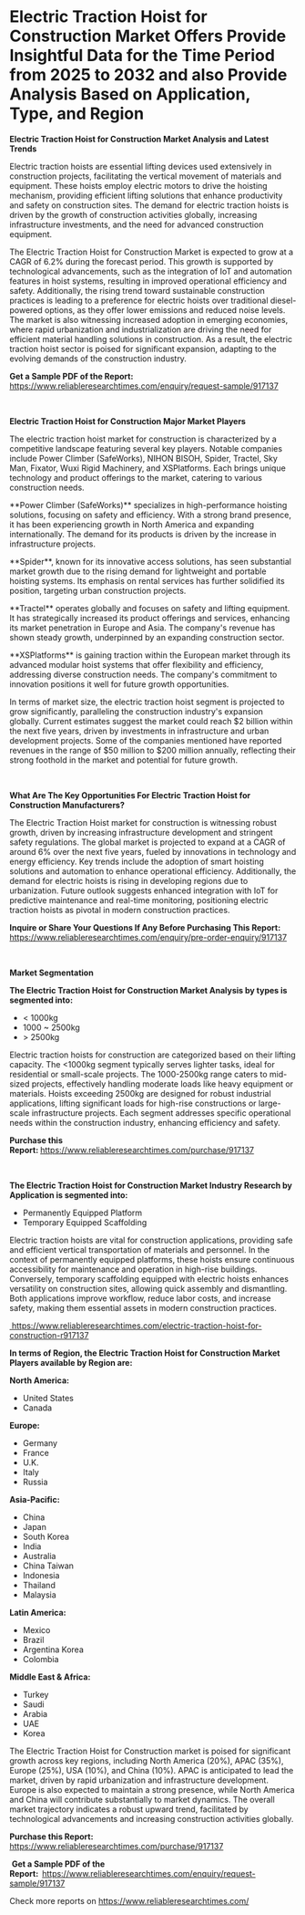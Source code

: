 <p><h1>Electric Traction Hoist for Construction Market Offers Provide Insightful Data for the Time Period from 2025 to 2032 and also Provide Analysis Based on Application, Type, and Region</h1></p><p><strong>Electric Traction Hoist for Construction Market Analysis and Latest Trends</strong></p>
<p><p>Electric traction hoists are essential lifting devices used extensively in construction projects, facilitating the vertical movement of materials and equipment. These hoists employ electric motors to drive the hoisting mechanism, providing efficient lifting solutions that enhance productivity and safety on construction sites. The demand for electric traction hoists is driven by the growth of construction activities globally, increasing infrastructure investments, and the need for advanced construction equipment.</p><p>The Electric Traction Hoist for Construction Market is expected to grow at a CAGR of 6.2% during the forecast period. This growth is supported by technological advancements, such as the integration of IoT and automation features in hoist systems, resulting in improved operational efficiency and safety. Additionally, the rising trend toward sustainable construction practices is leading to a preference for electric hoists over traditional diesel-powered options, as they offer lower emissions and reduced noise levels. The market is also witnessing increased adoption in emerging economies, where rapid urbanization and industrialization are driving the need for efficient material handling solutions in construction. As a result, the electric traction hoist sector is poised for significant expansion, adapting to the evolving demands of the construction industry.</p></p>
<p><strong>Get a Sample PDF of the Report:&nbsp;</strong> <a href="https://www.reliableresearchtimes.com/enquiry/request-sample/917137?utm_campaign=2714&utm_medium=2&utm_source=Github&utm_content=ia&utm_term=23022025&utm_id=electric-traction-hoist-for-construction">https://www.reliableresearchtimes.com/enquiry/request-sample/917137</a></p>
<p>&nbsp;</p>
<p><strong>Electric Traction Hoist for Construction Major Market Players</strong></p>
<p><p>The electric traction hoist market for construction is characterized by a competitive landscape featuring several key players. Notable companies include Power Climber (SafeWorks), NIHON BISOH, Spider, Tractel, Sky Man, Fixator, Wuxi Rigid Machinery, and XSPlatforms. Each brings unique technology and product offerings to the market, catering to various construction needs.</p><p>**Power Climber (SafeWorks)** specializes in high-performance hoisting solutions, focusing on safety and efficiency. With a strong brand presence, it has been experiencing growth in North America and expanding internationally. The demand for its products is driven by the increase in infrastructure projects.</p><p>**Spider**, known for its innovative access solutions, has seen substantial market growth due to the rising demand for lightweight and portable hoisting systems. Its emphasis on rental services has further solidified its position, targeting urban construction projects. </p><p>**Tractel** operates globally and focuses on safety and lifting equipment. It has strategically increased its product offerings and services, enhancing its market penetration in Europe and Asia. The company's revenue has shown steady growth, underpinned by an expanding construction sector.</p><p>**XSPlatforms** is gaining traction within the European market through its advanced modular hoist systems that offer flexibility and efficiency, addressing diverse construction needs. The company's commitment to innovation positions it well for future growth opportunities.</p><p>In terms of market size, the electric traction hoist segment is projected to grow significantly, paralleling the construction industry's expansion globally. Current estimates suggest the market could reach $2 billion within the next five years, driven by investments in infrastructure and urban development projects. Some of the companies mentioned have reported revenues in the range of $50 million to $200 million annually, reflecting their strong foothold in the market and potential for future growth.</p></p>
<p>&nbsp;</p>
<p><strong>What Are The Key Opportunities For Electric Traction Hoist for Construction Manufacturers?</strong></p>
<p><p>The Electric Traction Hoist market for construction is witnessing robust growth, driven by increasing infrastructure development and stringent safety regulations. The global market is projected to expand at a CAGR of around 6% over the next five years, fueled by innovations in technology and energy efficiency. Key trends include the adoption of smart hoisting solutions and automation to enhance operational efficiency. Additionally, the demand for electric hoists is rising in developing regions due to urbanization. Future outlook suggests enhanced integration with IoT for predictive maintenance and real-time monitoring, positioning electric traction hoists as pivotal in modern construction practices.</p></p>
<p><strong>Inquire or Share Your Questions If Any Before Purchasing This Report:</strong> <a href="https://www.reliableresearchtimes.com/enquiry/pre-order-enquiry/917137?utm_campaign=2714&utm_medium=2&utm_source=Github&utm_content=ia&utm_term=23022025&utm_id=electric-traction-hoist-for-construction">https://www.reliableresearchtimes.com/enquiry/pre-order-enquiry/917137</a></p>
<p>&nbsp;</p>
<p><strong>Market Segmentation</strong></p>
<p><strong>The Electric Traction Hoist for Construction Market Analysis by types is segmented into:</strong></p>
<p><ul><li>< 1000kg</li><li>1000 ~ 2500kg</li><li>> 2500kg</li></ul></p>
<p><p>Electric traction hoists for construction are categorized based on their lifting capacity. The <1000kg segment typically serves lighter tasks, ideal for residential or small-scale projects. The 1000-2500kg range caters to mid-sized projects, effectively handling moderate loads like heavy equipment or materials. Hoists exceeding 2500kg are designed for robust industrial applications, lifting significant loads for high-rise constructions or large-scale infrastructure projects. Each segment addresses specific operational needs within the construction industry, enhancing efficiency and safety.</p></p>
<p><strong>Purchase this Report:&nbsp;</strong><a href="https://www.reliableresearchtimes.com/purchase/917137?utm_campaign=2714&utm_medium=2&utm_source=Github&utm_content=ia&utm_term=23022025&utm_id=electric-traction-hoist-for-construction">https://www.reliableresearchtimes.com/purchase/917137</a></p>
<p>&nbsp;</p>
<p><strong>The Electric Traction Hoist for Construction Market Industry Research by Application is segmented into:</strong></p>
<p><ul><li>Permanently Equipped Platform</li><li>Temporary Equipped Scaffolding</li></ul></p>
<p><p>Electric traction hoists are vital for construction applications, providing safe and efficient vertical transportation of materials and personnel. In the context of permanently equipped platforms, these hoists ensure continuous accessibility for maintenance and operation in high-rise buildings. Conversely, temporary scaffolding equipped with electric hoists enhances versatility on construction sites, allowing quick assembly and dismantling. Both applications improve workflow, reduce labor costs, and increase safety, making them essential assets in modern construction practices.</p></p>
<p><a href="https://www.reliableresearchtimes.com/electric-traction-hoist-for-construction-r917137?utm_campaign=2714&utm_medium=2&utm_source=Github&utm_content=ia&utm_term=23022025&utm_id=electric-traction-hoist-for-construction">&nbsp;https://www.reliableresearchtimes.com/electric-traction-hoist-for-construction-r917137</a></p>
<p><strong>In terms of Region, the Electric Traction Hoist for Construction Market Players available by Region are:</strong></p>
<p>
    <p> <strong> North America: </strong>
        <ul>
            <li>United States</li>
            <li>Canada</li>
        </ul>
        </p> 
    <p> <strong> Europe: </strong>
        <ul>
            <li>Germany</li>
            <li>France</li>
            <li>U.K.</li>
            <li>Italy</li>
            <li>Russia</li>
        </ul>
        </p> 
    <p> <strong> Asia-Pacific: </strong>
        <ul>
            <li>China</li>
            <li>Japan</li>
            <li>South Korea</li>
            <li>India</li>
            <li>Australia</li>
            <li>China Taiwan</li>
            <li>Indonesia</li>
            <li>Thailand</li>
            <li>Malaysia</li>
        </ul>
        </p> 
    <p> <strong> Latin America: </strong>
        <ul>
            <li>Mexico</li>
            <li>Brazil</li>
            <li>Argentina Korea</li>
            <li>Colombia</li>
        </ul>
        </p> 
    <p> <strong> Middle East & Africa: </strong>
        <ul>
            <li>Turkey</li>
            <li>Saudi</li>
            <li>Arabia</li>
            <li>UAE</li>
            <li>Korea</li>
        </ul>
    </p>
    </p>
<p><p>The Electric Traction Hoist for Construction market is poised for significant growth across key regions, including North America (20%), APAC (35%), Europe (25%), USA (10%), and China (10%). APAC is anticipated to lead the market, driven by rapid urbanization and infrastructure development. Europe is also expected to maintain a strong presence, while North America and China will contribute substantially to market dynamics. The overall market trajectory indicates a robust upward trend, facilitated by technological advancements and increasing construction activities globally.</p></p>
<p><strong>Purchase this Report: </strong><a href="https://www.reliableresearchtimes.com/purchase/917137?utm_campaign=2714&utm_medium=2&utm_source=Github&utm_content=ia&utm_term=23022025&utm_id=electric-traction-hoist-for-construction">https://www.reliableresearchtimes.com/purchase/917137</a></p>
<p>&nbsp;<strong>Get a Sample PDF of the Report:&nbsp;&nbsp;</strong><a href="https://www.reliableresearchtimes.com/enquiry/request-sample/917137?utm_campaign=2714&utm_medium=2&utm_source=Github&utm_content=ia&utm_term=23022025&utm_id=electric-traction-hoist-for-construction">https://www.reliableresearchtimes.com/enquiry/request-sample/917137</a></p>
<p><strong></strong></p>
<p>Check more reports on <a href="https://www.reliableresearchtimes.com/?utm_campaign=2714&utm_medium=2&utm_source=Github&utm_content=ia&utm_term=23022025&utm_id=electric-traction-hoist-for-construction">https://www.reliableresearchtimes.com/</a></p>